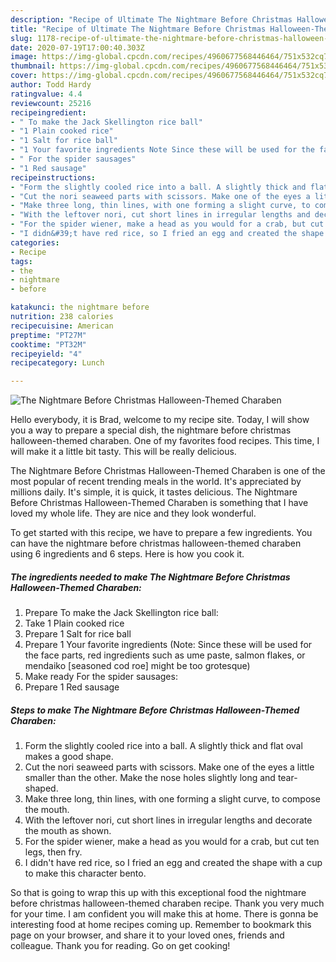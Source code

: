 ```yaml
---
description: "Recipe of Ultimate The Nightmare Before Christmas Halloween-Themed Charaben"
title: "Recipe of Ultimate The Nightmare Before Christmas Halloween-Themed Charaben"
slug: 1178-recipe-of-ultimate-the-nightmare-before-christmas-halloween-themed-charaben
date: 2020-07-19T17:00:40.303Z
image: https://img-global.cpcdn.com/recipes/4960677568446464/751x532cq70/the-nightmare-before-christmas-halloween-themed-charaben-recipe-main-photo.jpg
thumbnail: https://img-global.cpcdn.com/recipes/4960677568446464/751x532cq70/the-nightmare-before-christmas-halloween-themed-charaben-recipe-main-photo.jpg
cover: https://img-global.cpcdn.com/recipes/4960677568446464/751x532cq70/the-nightmare-before-christmas-halloween-themed-charaben-recipe-main-photo.jpg
author: Todd Hardy
ratingvalue: 4.4
reviewcount: 25216
recipeingredient:
- " To make the Jack Skellington rice ball"
- "1 Plain cooked rice"
- "1 Salt for rice ball"
- "1 Your favorite ingredients Note Since these will be used for the face parts red ingredients such as ume paste salmon flakes or mendaiko seasoned cod roe might be too grotesque"
- " For the spider sausages"
- "1 Red sausage"
recipeinstructions:
- "Form the slightly cooled rice into a ball. A slightly thick and flat oval makes a good shape."
- "Cut the nori seaweed parts with scissors. Make one of the eyes a little smaller than the other. Make the nose holes slightly long and tear-shaped."
- "Make three long, thin lines, with one forming a slight curve, to compose the mouth."
- "With the leftover nori, cut short lines in irregular lengths and decorate the mouth as shown."
- "For the spider wiener, make a head as you would for a crab, but cut ten legs, then fry."
- "I didn&#39;t have red rice, so I fried an egg and created the shape with a cup to make this character bento."
categories:
- Recipe
tags:
- the
- nightmare
- before

katakunci: the nightmare before 
nutrition: 238 calories
recipecuisine: American
preptime: "PT27M"
cooktime: "PT32M"
recipeyield: "4"
recipecategory: Lunch

---
```



![The Nightmare Before Christmas Halloween-Themed Charaben](https://img-global.cpcdn.com/recipes/4960677568446464/751x532cq70/the-nightmare-before-christmas-halloween-themed-charaben-recipe-main-photo.jpg)

Hello everybody, it is Brad, welcome to my recipe site. Today, I will show you a way to prepare a special dish, the nightmare before christmas halloween-themed charaben. One of my favorites food recipes. This time, I will make it a little bit tasty. This will be really delicious.

The Nightmare Before Christmas Halloween-Themed Charaben is one of the most popular of recent trending meals in the world. It's appreciated by millions daily. It's simple, it is quick, it tastes delicious. The Nightmare Before Christmas Halloween-Themed Charaben is something that I have loved my whole life. They are nice and they look wonderful.




To get started with this recipe, we have to prepare a few ingredients. You can have the nightmare before christmas halloween-themed charaben using 6 ingredients and 6 steps. Here is how you cook it.

<!--inarticleads1-->

##### The ingredients needed to make The Nightmare Before Christmas Halloween-Themed Charaben:

1. Prepare  To make the Jack Skellington rice ball:
1. Take 1 Plain cooked rice
1. Prepare 1 Salt for rice ball
1. Prepare 1 Your favorite ingredients (Note: Since these will be used for the face parts, red ingredients such as ume paste, salmon flakes, or mendaiko [seasoned cod roe] might be too grotesque)
1. Make ready  For the spider sausages:
1. Prepare 1 Red sausage




<!--inarticleads2-->

##### Steps to make The Nightmare Before Christmas Halloween-Themed Charaben:

1. Form the slightly cooled rice into a ball. A slightly thick and flat oval makes a good shape.
1. Cut the nori seaweed parts with scissors. Make one of the eyes a little smaller than the other. Make the nose holes slightly long and tear-shaped.
1. Make three long, thin lines, with one forming a slight curve, to compose the mouth.
1. With the leftover nori, cut short lines in irregular lengths and decorate the mouth as shown.
1. For the spider wiener, make a head as you would for a crab, but cut ten legs, then fry.
1. I didn&#39;t have red rice, so I fried an egg and created the shape with a cup to make this character bento.




So that is going to wrap this up with this exceptional food the nightmare before christmas halloween-themed charaben recipe. Thank you very much for your time. I am confident you will make this at home. There is gonna be interesting food at home recipes coming up. Remember to bookmark this page on your browser, and share it to your loved ones, friends and colleague. Thank you for reading. Go on get cooking!
